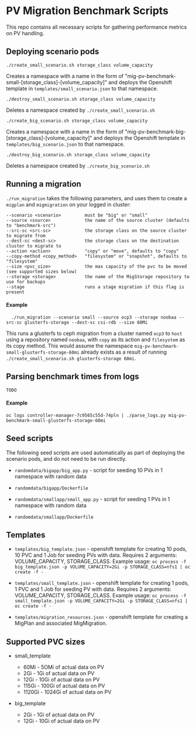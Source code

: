 # PV Migration Benchmark Scripts

This repo contains all necessary scripts for gathering performance metrics on PV handling.

## Deploying scenario pods

```
./create_small_scenario.sh storage_class volume_capacity
```
Creates a namespace with a name in the form of "mig-pv-benchmark-small-[storage_class]-[volume_capacity]" and deploys the Openshift template in `templates/small_scenario.json` to that namespace.

```
./destroy_small_scenario.sh storage_class volume_capacity
```
Deletes a namespace created by `./create_small_scenario.sh`

```
./create_big_scenario.sh storage_class volume_capacity
```

Creates a namespace with a name in the form of "mig-pv-benchmark-big-[storage_class]-[volume_capacity]" and deploys the Openshift template in `templates/big_scenario.json` to that namespace.

```
./destroy_big_scenario.sh storage_class volume_capacity
```
Deletes a namespace created by `./create_big_scenario.sh`

## Running a migration

`./run_migration` takes the following parameters, and uses them to create a `migplan` and `migmigration` on your logged in cluster:

  ```
  --scenario <scenario>         must be "big" or "small"
  --source <source>             the name of the source cluster (defaults to "benchmark-src")
  --src-sc <src-sc>             the storage class on the source cluster to migrate from
  --dest-sc <dest-sc>           the storage class on the destination cluster to migrate to
  --action <action>             "copy" or "move", defaults to "copy"
  --copy-method <copy_method>   "filesystem" or "snapshot", defaults to "filesystem"
  --size <pvc_size>             the max capacity of the pvc to be moved (see supported sizes below)
  --storage <storage>           the name of the MigStorage repository to use for backups
  --stage                       runs a stage migration if this flag is present

  ```

#### Example

```
  ./run_migration --scenario small --source ocp3 --storage noobaa --src-sc glusterfs-storage --dest-sc csi-rdb --size 60Mi
```

  This runs a glusterfs to ceph migration from a cluster named `ocp3` to `host` using a repository named `noobaa`, with `copy` as its action and `filesystem` as its copy method. This would assume the namespace `mig-pv-benchmark-small-glusterfs-storage-60mi` already exists as a result of running `./create_small_scenario.sh glusterfs-storage 60mi`.

## Parsing benchmark times from logs

`TODO`

#### Example

`oc logs controller-manager-7c9565c55d-74pln | ./parse_logs.py mig-pv-benchmark-small-glusterfs-storage-60mi`

## Seed scripts

The following seed scripts are used automatically as part of deploying the scenario pods, and do not need to be run directly.

* `randomdata/bigapp/big_app.py` - script for seeding 10 PVs in 1 namespace with random data

* `randomdata/bigapp/Dockerfile`

* `randomdata/smallapp/small_app.py` - script for seeding 1 PVs in 1 namespace with random data

* `randomdata/smallapp/Dockerfile`

## Templates

* `templates/big_template.json` - openshift template for creating 10 pods, 10 PVC and 1 Job for seeding PVs with data. Requires 2 arguments: VOLUME_CAPACITY, STORAGE_CLASS. Example usage: `oc process -f big_template.json -p VOLUME_CAPACITY=2Gi -p STORAGE_CLASS=nfs1 | oc create -f - `

* `templates/small_template.json` - openshift template for creating 1 pods, 1 PVC and 1 Job for seeding PV with data. Requires 2 arguments: VOLUME_CAPACITY, STORAGE_CLASS. Example usage: `oc process -f small_template.json -p VOLUME_CAPACITY=2Gi -p STORAGE_CLASS=nfs1 | oc create -f - `

* `templates/migration_resources.json` - openshift template for creating a MigPlan and associated MigMigration.

## Supported PVC sizes

  * small_template
    * 60Mi - 5OMi of actual data on PV
    * 2Gi - 1Gi of actual data on PV
    * 12Gi - 10Gi of actual data on PV
    * 115Gi - 100Gi of actual data on PV
    * 1120Gi - 1024Gi of actual data on PV


  * big_template
    * 2Gi - 1Gi of actual data on PV
    * 12Gi - 10Gi of actual data on PV
